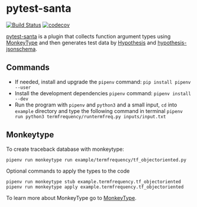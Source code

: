 # pytest-santa

[![Build Status](https://travis-ci.com/inTestiGator/pytest-santa.svg?branch=master)](https://travis-ci.com/inTestiGator/pytest-santa)
[![codecov](https://codecov.io/gh/inTestiGator/pytest-santa/branch/master/graph/badge.svg)](https://codecov.io/gh/inTestiGator/pytest-santa)

[pytest-santa](https://intestigator.github.io/pytest-santa/) is a plugin that
collects function argument types using
[MonkeyType](https://github.com/Instagram/MonkeyType) and then generates test
data by [Hypothesis](https://hypothesis.works/) and
[hypothesis-jsonschema](https://github.com/Zac-HD/hypothesis-jsonschema).

## Commands

- If needed, install and upgrade the `pipenv` command: `pip install pipenv --user`
- Install the development dependencies `pipenv` command: `pipenv install --dev`
- Run the program with `pipenv` and `python3` and a small input, `cd` into `example`
  directory and type the following command in terminal
  `pipenv run python3 termfrequency/runtermfreq.py inputs/input.txt`

## Monkeytype

To create traceback database with monkeytype:

```
pipenv run monkeytype run example/termfrequency/tf_objectoriented.py
```

Optional commands to apply the types to the code

```
pipenv run monkeytype stub example.termfrequency.tf_objectoriented
pipenv run monkeytype apply example.termfrequency.tf_objectoriented
```
To learn more about MonkeyType go to [MonkeyType](https://github.com/Instagram/MonkeyType).
